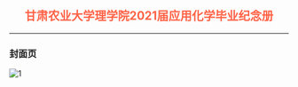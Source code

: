 ## <div align='center' ><font color='#FF6347'>甘肃农业大学理学院2021届应用化学毕业纪念册</font></div>
---------
### 封面页
![1](./img/fengmian.png)
